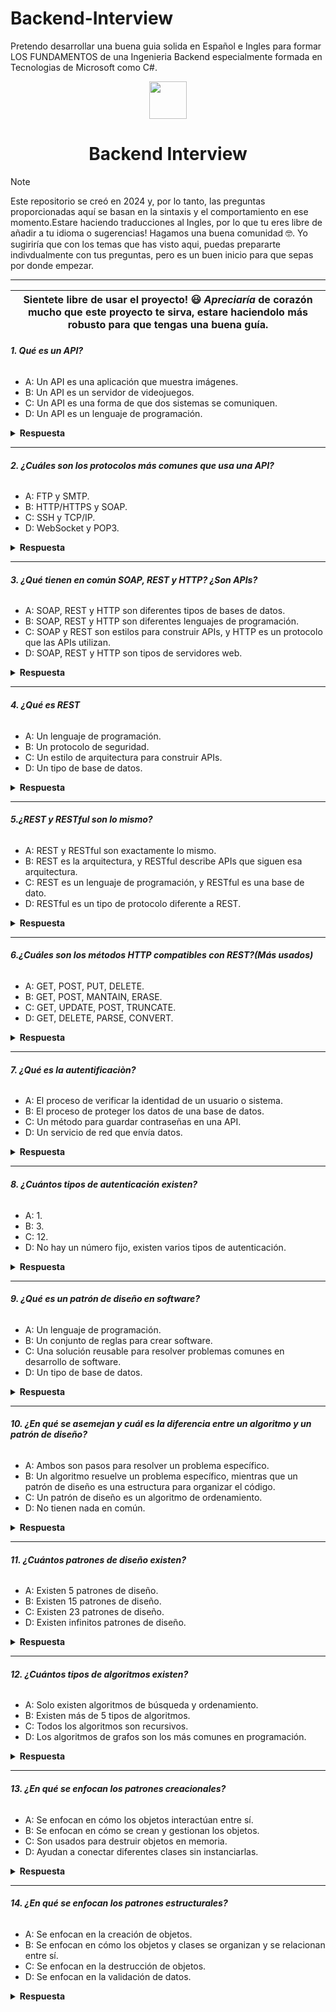 # Backend-Interview
Pretendo desarrollar una buena guia solida en Español e Ingles para formar LOS FUNDAMENTOS de una Ingenieria Backend especialmente formada en Tecnologias de Microsoft como C#.

<div align="center">
  <img height="60" src="https://edgewrapper.com/wp-content/uploads/2023/05/unnamed-4.png">
  <h1>Backend Interview</h1>
</div>

> [!NOTE]  
> Este repositorio se creó en 2024 y, por lo tanto, las preguntas proporcionadas aquí se basan en la sintaxis y el comportamiento en ese momento.Estare haciendo traducciones al Ingles, por lo que tu eres libre de añadir a tu idioma o sugerencias! Hagamos una buena comunidad 🤓. Yo sugiriría que con los temas que has visto aqui, puedas prepararte indivdualmente con tus preguntas, pero es un buen inicio para que sepas por donde empezar.
---


| Sientete libre de usar el proyecto! 😃 _Apreciaría_ de corazón  mucho que este proyecto te sirva, estare haciendolo más robusto para que tengas una buena guía.
| ------------------------------------------------------------------------------------------------------------------------------------------------------------------------------------------------------------------------------------------------ |

###### **1. Qué es un API?**

- A: Un API es una aplicación que muestra imágenes.
- B: Un API es un servidor de videojuegos.
- C: Un API es una forma de que dos sistemas se comuniquen.
- D: Un API es un lenguaje de programación.

<details><summary><b>Respuesta</b></summary>
<p>

#### Respuesta: C

Una API es una forma de que dos sistemas se comuniquen entre sí. Permite que las aplicaciones pidan o envíen datos a través de internet.

</p>
</details>

---
###### **2. ¿Cuáles son los protocolos más comunes que usa una API?**


- A: FTP y SMTP.
- B: HTTP/HTTPS y SOAP.
- C: SSH y TCP/IP.
- D: WebSocket y POP3.

<details><summary><b>Respuesta</b></summary>
<p>

#### Respuesta: B

Los protocolos más comunes que utilizan las APIs son HTTP/HTTPS y SOAP. HTTP/HTTPS es el estándar en la web, mientras que SOAP es un protocolo más antiguo utilizado en aplicaciones empresariales mediante comunicación XML.

</p>
</details>

---
###### **3. ¿Qué tienen en común SOAP, REST y HTTP? ¿Son APIs?**


- A: SOAP, REST y HTTP son diferentes tipos de bases de datos.
- B: SOAP, REST y HTTP son diferentes lenguajes de programación.
- C: SOAP y REST son estilos para construir APIs, y HTTP es un protocolo que las APIs utilizan.
- D: SOAP, REST y HTTP son tipos de servidores web.

<details><summary><b>Respuesta</b></summary>
<p>

#### Respuesta: C

SOAP y REST son estilos de arquitectura para construir APIs, y HTTP es un protocolo que se usa para la comunicación en estas APIs. SOAP puede usar varios protocolos, pero comúnmente utiliza HTTP. REST está basado en HTTP y se usa ampliamente para diseñar APIs web.

</p>
</details>

---
###### **4. ¿Qué es REST**


- A: Un lenguaje de programación.
- B: Un protocolo de seguridad.
- C: Un estilo de arquitectura para construir APIs.
- D: Un tipo de base de datos.

<details><summary><b>Respuesta</b></summary>
<p>

#### Respuesta: C

REST es un estilo de arquitectura para construir APIs. Utiliza métodos HTTP como `GET`, `POST`, `PUT`, y `DELETE` para acceder y manipular recursos en un servidor. Cada recurso tiene una URL especifica.


</p>
</details>

---
###### **5.¿REST y RESTful son lo mismo?**


- A: REST y RESTful son exactamente lo mismo.
- B: REST es la arquitectura, y RESTful describe APIs que siguen esa arquitectura.
- C: REST es un lenguaje de programación, y RESTful es una base de dato.
- D: RESTful es un tipo de protocolo diferente a REST.

<details><summary><b>Respuesta</b></summary>
<p>

#### Respuesta: B

REST es el estilo de arquitectura, y cuando una API sigue los principios de REST, se le llama API RESTful.


</p>
</details>

---
###### **6.¿Cuáles son los métodos HTTP compatibles con REST?(Más usados)**


- A: GET, POST, PUT, DELETE.
- B: GET, POST, MANTAIN, ERASE.
- C: GET, UPDATE, POST, TRUNCATE.
- D: GET, DELETE, PARSE, CONVERT.

<details><summary><b>Respuesta</b></summary>
<p>

#### Respuesta: A

GET: Solo recibe recursos.
POST: Envio de datos para actualizar un recurso.
UPDATE: Envía datos a la API para crear y actualizar los recursos
DELETE: Elimina los recursos del recurso especificado.


</p>
</details>

---
###### **7. ¿Qué es la autentificaciòn?**

- A: El proceso de verificar la identidad de un usuario o sistema.
- B: El proceso de proteger los datos de una base de datos.
- C: Un método para guardar contraseñas en una API.
- D: Un servicio de red que envía datos.

<details><summary><b>Respuesta</b></summary>
<p>

#### Respuesta: A

La autenticación es el proceso de verificar la identidad de un usuario o sistema para asegurarse de que tiene acceso permitido a un recurso o servicio.

</p>
</details>

---
###### **8. ¿Cuántos tipos de autenticación existen?**

- A: 1.
- B: 3.
- C: 12.
- D: No hay un número fijo, existen varios tipos de autenticación.

<details><summary><b>Respuesta</b></summary>
<p>

#### Respuesta: D

Existen varios tipos de autenticación, dependiendo de cómo se verifique la identidad de un usuario o sistema. Los más comunes son:

1. **Autenticación de un solo factor (SFA)**: Requiere solo un método, como una contraseña.
2. **Autenticación de dos factores (2FA)**: Combina dos métodos, como contraseña y un código enviado al teléfono.
3. **Autenticación multifactor (MFA)**: Usa más de dos métodos, como contraseña, código y huella dactilar.
4. **Autenticación basada en tokens**: Usa tokens temporales (como JWT) para identificar a los usuarios.
5. **Autenticación biométrica**: Usa características físicas como huellas dactilares o reconocimiento facial.

</p>
</details>

---
###### **9. ¿Qué es un patrón de diseño en software?**

- A: Un lenguaje de programación.
- B: Un conjunto de reglas para crear software.
- C: Una solución reusable para resolver problemas comunes en desarrollo de software.
- D: Un tipo de base de datos.

<details><summary><b>Respuesta</b></summary>
<p>

#### Respuesta: C

Un **patrón de diseño** es una solución probada y reutilizable para resolver problemas comunes en el desarrollo de software. Son guías que los desarrolladores pueden seguir para estructurar el código de manera eficiente, facilitando el mantenimiento, escalabilidad y legibilidad.


</p>
</details>

---
###### **10. ¿En qué se asemejan y cuál es la diferencia entre un algoritmo y un patrón de diseño?**

- A: Ambos son pasos para resolver un problema específico.
- B: Un algoritmo resuelve un problema específico, mientras que un patrón de diseño es una estructura para organizar el código.
- C: Un patrón de diseño es un algoritmo de ordenamiento.
- D: No tienen nada en común.

<details><summary><b>Respuesta</b></summary>
<p>

#### Respuesta: B

Un **algoritmo** resuelve un problema específico, mientras que un **patrón de diseño** es una estrategia general para organizar el código.


</p>
</details>

---
###### **11. ¿Cuántos patrones de diseño existen?**

- A: Existen 5 patrones de diseño.
- B: Existen 15 patrones de diseño.
- C: Existen 23 patrones de diseño.
- D: Existen infinitos patrones de diseño.

<details><summary><b>Respuesta</b></summary>
<p>

#### Respuesta: C

Existen 23 **patrones de diseño** clásicos, divididos en tres categorías: **creacionales, estructurales y de comportamiento**.


</p>
</details>

---
###### **12. ¿Cuántos tipos de algoritmos existen?**

- A: Solo existen algoritmos de búsqueda y ordenamiento.
- B: Existen más de 5 tipos de algoritmos.
- C: Todos los algoritmos son recursivos.
- D: Los algoritmos de grafos son los más comunes en programación.

<details><summary><b>Respuesta</b></summary>
<p>

#### Respuesta: B

Existen más de **5 tipos de algoritmos**, que incluyen entre los más populares **búsqueda, ordenamiento, recursivos, grafos, entre otros**, como:
- Fuerza Bruta.
- Greedy.
- Algoritmos de Programación dinamica.
- Algoritmos Probabilisticos.
- Algoritmos de Inteligencia artificial.


</p>
</details>

---
###### **13. ¿En qué se enfocan los patrones creacionales?**

- A: Se enfocan en cómo los objetos interactúan entre sí.
- B: Se enfocan en cómo se crean y gestionan los objetos.
- C: Son usados para destruir objetos en memoria.
- D: Ayudan a conectar diferentes clases sin instanciarlas.

<details><summary><b>Respuesta</b></summary>
<p>

#### Respuesta: B

Los patrones creacionales se enfocan en cómo se crean y gestionan los objetos, facilitando un proceso de creación flexible y eficiente.


</p>
</details>

---
###### **14. ¿En qué se enfocan los patrones estructurales?**

- A: Se enfocan en la creación de objetos.
- B: Se enfocan en cómo los objetos y clases se organizan y se relacionan entre sí.
- C: Se enfocan en la destrucción de objetos.
- D: Se enfocan en la validación de datos.

<details><summary><b>Respuesta</b></summary>
<p>

#### Respuesta: B

Los patrones estructurales se enfocan en cómo los objetos y clases se organizan y se relacionan entre sí para formar estructuras más complejas, facilitando la composición de estructuras flexibles y reutilizables.


</p>
</details>